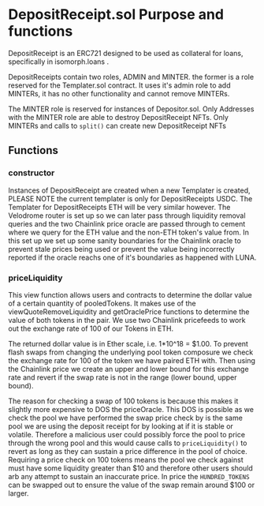# DepositReceipt.sol Purpose and functions

DepositReceipt is an ERC721 designed to be used as collateral for loans, specifically in isomorph.loans .

DepositReceipts contain two roles, ADMIN and MINTER. the former is a role reserved for the Templater.sol contract. It uses it's admin role to add MINTERs, it has no other functionality and cannot remove MINTERs.

The MINTER role is reserved for instances of Depositor.sol. Only Addresses with the MINTER role are able to destroy DepositReceipt NFTs. Only MINTERs and calls to `split()` can create new DepositReceipt NFTs

## Functions

### constructor
Instances of DepositReceipt are created when a new Templater is created, PLEASE NOTE the current templater is only for DepositReceipts USDC. The Templater for DepositReceipts ETH will be very similar however.  The Velodrome router is set up so we can later pass through liquidity removal queries and the two Chainlink price oracle are passed through to cement where we query for the ETH value and the non-ETH token's value from. In this set up we set up some sanity boundaries for the Chainlink oracle to prevent stale prices being used or prevent the value being incorrectly reported if the oracle reachs one of it's boundaries as happened with LUNA. 


### priceLiquidity
This view function allows users and contracts to determine the dollar value of a certain quantity of pooledTokens. It makes use of the viewQuoteRemoveLiquidity and getOraclePrice functions to determine the value of both tokens in the pair. We use two Chainlink pricefeeds to work out the exchange rate of 100 of our Tokens in ETH.  

The returned dollar value is in Ether scale, i.e. 1*10^18 = $1.00. To prevent flash swaps from changing the underlying pool token composure we check the exchange rate for 100 of the token we have paired ETH with. Then using the Chainlink price we create an upper and lower bound for this exchange rate and revert if the swap rate is not in the range (lower bound, upper bound).

 The reason for checking a swap of 100 tokens is because this makes it slightly more expensive to DOS the priceOracle. This DOS is possible as we check the pool we have performed the swap price check by is the same pool we are using the deposit receipt for by looking at if it is stable or volatile. Therefore a malicious user could possibly force the pool to price through the wrong pool and this would cause calls to `priceLiquidity()` to revert as long as they can sustain a price difference in the pool of choice. Requiring a price check on 100 tokens means the pool we check against must have some liquidity greater than $10 and therefore other users should arb any attempt to sustain an inaccurate price. In price the `HUNDRED_TOKENS` can be swapped out to ensure the value of the swap remain around $100 or larger.



 
